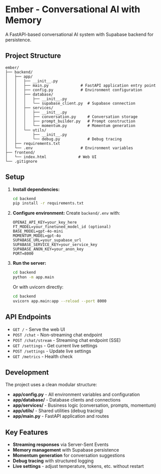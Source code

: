 # Ember - Conversational AI with Memory

A FastAPI-based conversational AI system with Supabase backend for persistence.

## Project Structure

```
ember/
├── backend/
│   ├── app/
│   │   ├── __init__.py
│   │   ├── main.py              # FastAPI application entry point
│   │   ├── config.py            # Environment configuration
│   │   ├── database/
│   │   │   ├── __init__.py
│   │   │   └── supabase_client.py  # Supabase connection
│   │   ├── services/
│   │   │   ├── __init__.py
│   │   │   ├── conversation.py     # Conversation storage
│   │   │   ├── prompt_builder.py   # Prompt construction
│   │   │   └── momentum.py         # Momentum generation
│   │   └── utils/
│   │       ├── __init__.py
│   │       └── debug.py            # Debug tracing
│   ├── requirements.txt
│   └── .env                     # Environment variables
├── frontend/
│   └── index.html              # Web UI
└── .gitignore
```

## Setup

1. **Install dependencies:**
   ```bash
   cd backend
   pip install -r requirements.txt
   ```

2. **Configure environment:**
   Create `backend/.env` with:
   ```env
   OPENAI_API_KEY=your_key_here
   FT_MODEL=your_finetuned_model_id (optional)
   BASE_MODEL=gpt-4o-mini
   MOMENTUM_MODEL=gpt-4o
   SUPABASE_URL=your_supabase_url
   SUPABASE_SERVICE_KEY=your_service_key
   SUPABASE_ANON_KEY=your_anon_key
   PORT=8000
   ```

3. **Run the server:**
   ```bash
   cd backend
   python -m app.main
   ```

   Or with uvicorn directly:
   ```bash
   cd backend
   uvicorn app.main:app --reload --port 8000
   ```

## API Endpoints

- `GET /` - Serve the web UI
- `POST /chat` - Non-streaming chat endpoint
- `POST /chat/stream` - Streaming chat endpoint (SSE)
- `GET /settings` - Get current live settings
- `POST /settings` - Update live settings
- `GET /metrics` - Health check

## Development

The project uses a clean modular structure:

- **app/config.py** - All environment variables and configuration
- **app/database/** - Database clients and connections
- **app/services/** - Business logic (conversation, prompts, momentum)
- **app/utils/** - Shared utilities (debug tracing)
- **app/main.py** - FastAPI application and routes

## Key Features

- **Streaming responses** via Server-Sent Events
- **Memory management** with Supabase persistence
- **Momentum generation** for conversation suggestions
- **Debug tracing** with structured logging
- **Live settings** - adjust temperature, tokens, etc. without restart
